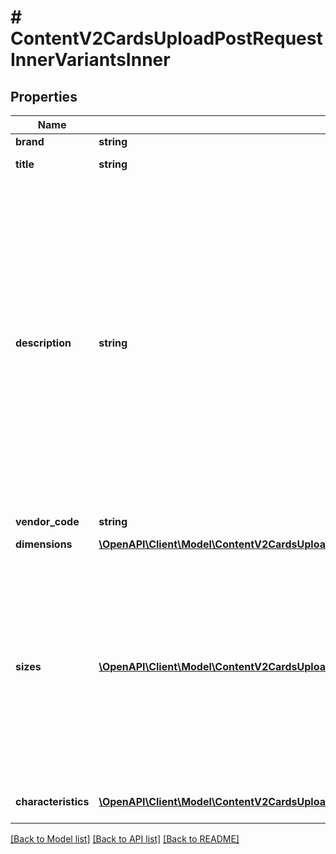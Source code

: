 # # ContentV2CardsUploadPostRequestInnerVariantsInner

## Properties

Name | Type | Description | Notes
------------ | ------------- | ------------- | -------------
**brand** | **string** | Бренд | [optional]
**title** | **string** | Наименование товара | [optional]
**description** | **string** | Описание товара. Максимальное количество символов зависит от категории товара. Стандарт — 2000, минимум — 1000, максимум — 5000.&lt;br&gt; Подробно о правилах описания в **Правилах заполнения карточки товара** в разделе в [Справочном центре](https://seller.wildberries.ru/help-center/article/A-113#описание) на портале продавцов. | [optional]
**vendor_code** | **string** | Артикул продавца |
**dimensions** | [**\OpenAPI\Client\Model\ContentV2CardsUploadPostRequestInnerVariantsInnerDimensions**](ContentV2CardsUploadPostRequestInnerVariantsInnerDimensions.md) |  | [optional]
**sizes** | [**\OpenAPI\Client\Model\ContentV2CardsUploadPostRequestInnerVariantsInnerSizesInner[]**](ContentV2CardsUploadPostRequestInnerVariantsInnerSizesInner.md) | Массив с размерами. &lt;br&gt;  Если для размерного товара (обувь, одежда и др.) не указать этот массив, то системой в карточке он будет сгенерирован автоматически с &#x60;techSize&#x60; &#x3D; \&quot;A\&quot; и &#x60;wbSize&#x60; &#x3D; \&quot;1\&quot; и баркодом. | [optional]
**characteristics** | [**\OpenAPI\Client\Model\ContentV2CardsUploadPostRequestInnerVariantsInnerCharacteristicsInner[]**](ContentV2CardsUploadPostRequestInnerVariantsInnerCharacteristicsInner.md) | Массив характеристик товара | [optional]

[[Back to Model list]](../../README.md#models) [[Back to API list]](../../README.md#endpoints) [[Back to README]](../../README.md)
